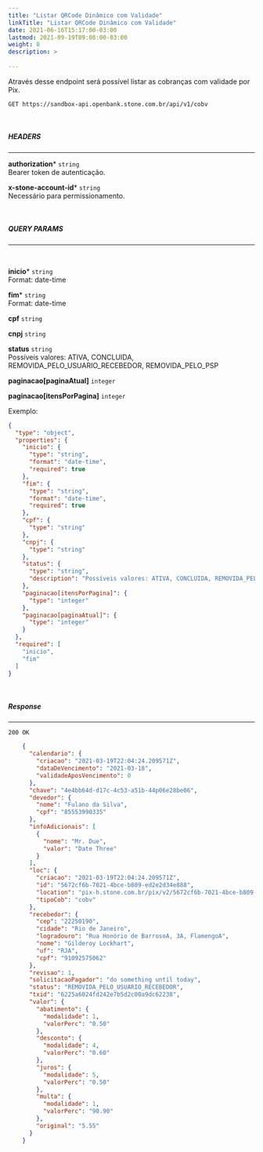 ```yaml
---
title: "Listar QRCode Dinâmico com Validade"
linkTitle: "Listar QRCode Dinâmico com Validade"
date: 2021-06-16T15:17:00-03:00
lastmod: 2021-09-19T09:08:00-03:00
weight: 8
description: >
  
---
```


Através desse endpoint será possível listar as cobranças com validade por Pix.


```
GET https://sandbox-api.openbank.stone.com.br/api/v1/cobv
```
<br>

##### **HEADERS**
---

**authorization*** `string`
<br> Bearer token de autenticação.

**x-stone-account-id*** `string`
<br> Necessário para permissionamento.

<br>

##### **QUERY PARAMS**
---
<br>

**inicio*** `string`
<br>Format: date-time

**fim*** `string`
<br>Format: date-time

**cpf** `string`

**cnpj** `string`

**status** `string`
<br> Possíveis valores: ATIVA, CONCLUIDA, REMOVIDA_PELO_USUARIO_RECEBEDOR, REMOVIDA_PELO_PSP

**paginacao[paginaAtual]** `integer`

**paginacao[itensPorPagina]** `integer`

Exemplo:

```json
{
  "type": "object",
  "properties": {
    "inicio": {
      "type": "string",
      "format": "date-time",
      "required": true
    },
    "fim": {
      "type": "string",
      "format": "date-time",
      "required": true
    },
    "cpf": {
      "type": "string"
    },
    "cnpj": {
      "type": "string"
    },
    "status": {
      "type": "string",
      "description": "Possíveis valores: ATIVA, CONCLUIDA, REMOVIDA_PELO_USUARIO_RECEBEDOR, REMOVIDA_PELO_PSP"
    },
    "paginacao[itensPorPagina]": {
      "type": "integer"
    },
    "paginacao[paginaAtual]": {
      "type": "integer"
    }
  },
  "required": [
    "inicio",
    "fim"
  ]
}
```
<br>

##### **Response**
---

```
200 OK
```

```json
    {
      "calendario": {
        "criacao": "2021-03-19T22:04:24.209571Z",
        "dataDeVencimento": "2021-03-18",
        "validadeAposVencimento": 0
      },
      "chave": "4e4bb64d-d17c-4c53-a51b-44p06e28be06",
      "devedor": {
        "nome": "Fulano da Silva",
        "cpf": "85553990335"
      },
      "infoAdicionais": [
        {
          "nome": "Mr. Due",
          "valor": "Date Three"
        }
      ],
      "loc": {
        "criacao": "2021-03-19T22:04:24.209571Z",
        "id": "5672cf6b-7021-4bce-b809-ed2e2d34e888",
        "location": "pix-h.stone.com.br/pix/v2/5672cf6b-7021-4bce-b809-ed2e2d34e888",
        "tipoCob": "cobv"
      },
      "recebedor": {
        "cep": "22250190",
        "cidade": "Rio de Janeiro",
        "logradouro": "Rua Honório de BarrosoA, 3A, FlamengoA",
        "nome": "Gilderoy Lockhart",
        "uf": "RJA",
        "cpf": "91092575062"
      },
      "revisao": 1,
      "solicitacaoPagador": "do something until today",
      "status": "REMOVIDA_PELO_USUARIO_RECEBEDOR",
      "txid": "6225a6024fd242e7b5d2c00a9dc62238",
      "valor": {
        "abatimento": {
          "modalidade": 1,
          "valorPerc": "0.50"
        },
        "desconto": {
          "modalidade": 4,
          "valorPerc": "0.60"
        },
        "juros": {
          "modalidade": 5,
          "valorPerc": "0.50"
        },
        "multa": {
          "modalidade": 1,
          "valorPerc": "90.90"
        },
        "original": "5.55"
      }
    }
```
